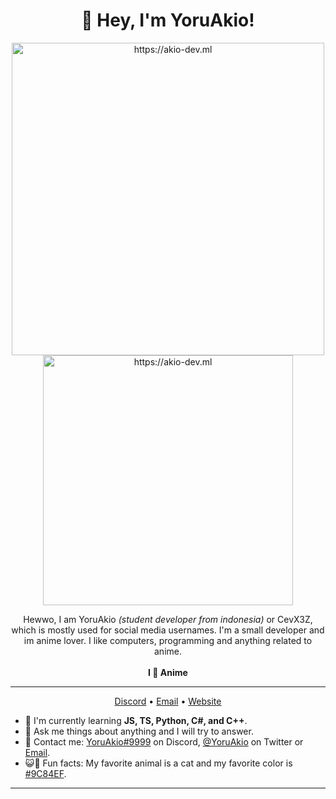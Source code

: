 <h1 align="center">👋 Hey, I'm YoruAkio!</h1>

<div align="center">
  <img src="https://spotify.akio-dev.ml/api?theme=dark&scan=true&rainbow=true" href="https://akio-dev.ml" alt="https://akio-dev.ml" width="500" />
  </br>
  <img src="https://lanyard-profile-readme.vercel.app/api/919841186246692886?theme=light&bg=809ecf&animated=false&hideDiscrim=true&borderRadius=10px&idleMessage=Probably%20doing%20something%20else..." href="https://akio-dev.ml" alt="https://akio-dev.ml" width="400" />
</div>

<p align="center">Hewwo, I am YoruAkio <i>(student developer from indonesia)</i> or CevX3Z, which is mostly used for social media usernames. I'm a small developer and im anime lover. I like computers, programming and anything related to anime.<br><br><strong>I 💜 Anime</strong></p>

<hr>

<p align="center">
  <a href="https://go.yoruakio.me/discord">Discord</a> • <a href="https://go.yoruakio.me/mail">Email</a> • <a href="https://yoruakio.me">Website</a>
</p>

- 🌱 I'm currently learning **JS, TS, Python, C#, and C++**.
- 💭 Ask me things about anything and I will try to answer.
- 📇 Contact me: [YoruAkio#9999](https://go.yoruakio.me/discord) on Discord, [@YoruAkio](https://go.yoruakio.me/twitter) on Twitter or [Email](https://go.yoruakio.me/mail).
- 😺💜 Fun facts: My favorite animal is a cat and my favorite color is [#9C84EF](https://color-hex.com/color/9c84ef).

<hr>

